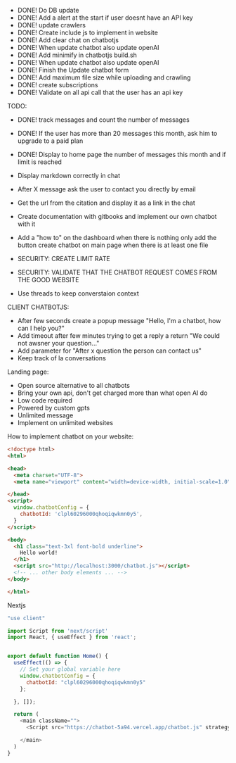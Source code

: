 
- DONE! Do DB update
- DONE! Add a alert at  the start if user doesnt have an API key
- DONE! update crawlers
- DONE! Create include js to implement in website
- DONE! Add clear chat on chatbotjs
- DONE! When update chatbot also update openAI
- DONE! Add minimify in chatbotjs build.sh
- DONE! When update chatbot also update openAI
- DONE! Finish the Update chatbot form
- DONE! Add maximum file size while uploading and crawling
- DONE! create subscriptions
- DONE! Validate on all api call that the user has an api key

TODO:
- DONE! track messages and count the number of messages
- DONE! If the user has more than 20 messages this month, ask him to upgrade to a paid plan
- DONE! Display to home page the number of messages this month and if limit is reached
- Display markdown correctly in chat

- After X message ask the user to contact you directly by email
- Get the url from the citation and display it as a link in the chat

- Create documentation with gitbooks and implement our own chatbot with it

- Add a "how to" on the dashboard when there is nothing only add the button create chatbot on main page when there is at least one file



- SECURITY: CREATE LIMIT RATE
- SECURITY: VALIDATE THAT THE CHATBOT REQUEST COMES FROM THE GOOD WEBSITE

- Use threads to keep converstaion context


CLIENT CHATBOTJS:
- After few seconds create a popup message "Hello, I'm a chatbot, how can I help you?"
- Add timeout after few minutes trying to get a reply a return "We could not awsner your question..."
- Add parameter for "After x question the person can contact us"
- Keep track of la conversations

Landing page:

- Open source alternative to all chatbots
- Bring your own api, don't get charged more than what open AI do
- Low code required
- Powered by custom gpts
- Unlimited message
- Implement on unlimited websites


How to implement chatbot on your website:

```html
<!doctype html>
<html>

<head>
  <meta charset="UTF-8">
  <meta name="viewport" content="width=device-width, initial-scale=1.0">

</head>
<script>
  window.chatbotConfig = {
    chatbotId: 'clpl60296000qhoqiqwkmn0y5',
  }
</script>

<body>
  <h1 class="text-3xl font-bold underline">
    Hello world!
  </h1>
  <script src="http://localhost:3000/chatbot.js"></script>
  <!-- ... other body elements ... -->
</body>

</html>
```

Nextjs
```js
"use client"

import Script from 'next/script'
import React, { useEffect } from 'react';


export default function Home() {
  useEffect(() => {
    // Set your global variable here
    window.chatbotConfig = {
      chatbotId: "clpl60296000qhoqiqwkmn0y5"
    };

  }, []);

  return (
    <main className="">
      <Script src="https://chatbot-5a94.vercel.app/chatbot.js" strategy="afterInteractive" />

    </main>
  )
}
```
